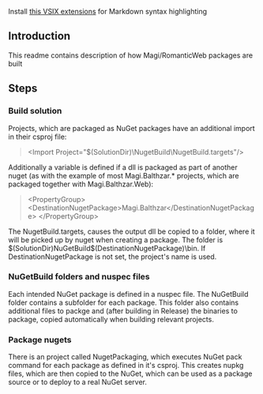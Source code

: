 Install [this VSIX extensions](http://visualstudiogallery.msdn.microsoft.com/0855e23e-4c4c-4c82-8b39-24ab5c5a7f79) for Markdown syntax highlighting

## Introduction
This readme contains description of how Magi/RomanticWeb packages are built

## Steps
### Build solution
Projects, which are packaged as NuGet packages have an additional import in their csproj file:

> &lt;Import Project="$(SolutionDir)\NugetBuild\NugetBuild.targets"/>

Additionally a variable is defined if a dll is packaged as part of another nuget (as with the example of most Magi.Balthzar.* projects, which are packaged together with Magi.Balthzar.Web):

> &lt;PropertyGroup>
>    &lt;DestinationNugetPackage>Magi.Balthzar&lt;/DestinationNugetPackage>
> &lt;/PropertyGroup>

The NugetBuild.targets, causes the output dll be copied to a folder, where it will be picked up by nuget when creating a package. The folder is $(SolutionDir)NuGetBuild\$(DestinationNugetPackage)\bin. If DestinationNugetPackage is not set, the project's name is used.

### NuGetBuild folders and nuspec files

Each intended NuGet package is defined in a nuspec file. The NuGetBuild folder contains a subfolder for each package. This folder also contains additional files to packge and (after building in Release) the binaries to package, copied automatically when building relevant projects.

### Package nugets

There is an project called NugetPackaging, which executes NuGet pack command for each package as defined in it's csproj. This creates nupkg files, which are then copied to the NuGet, which can be used as a package source or to deploy to a real NuGet server.